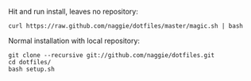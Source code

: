Hit and run install, leaves no repository:

```
curl https://raw.github.com/naggie/dotfiles/master/magic.sh | bash
```


Normal installation with local repository:

```
git clone --recursive git://github.com/naggie/dotfiles.git
cd dotfiles/
bash setup.sh
```
